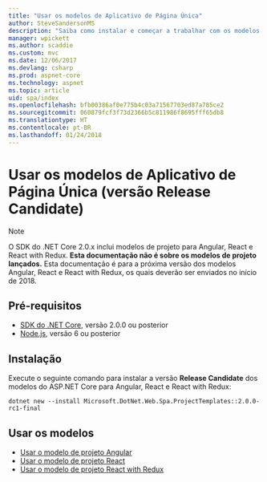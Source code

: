```yaml
---
title: "Usar os modelos de Aplicativo de Página Única"
author: SteveSandersonMS
description: "Saiba como instalar e começar a trabalhar com os modelos de projeto da versão Release Candidate do SPA (Aplicativo de Página Única ASP.NET Core)."
manager: wpickett
ms.author: scaddie
ms.custom: mvc
ms.date: 12/06/2017
ms.devlang: csharp
ms.prod: aspnet-core
ms.technology: aspnet
ms.topic: article
uid: spa/index
ms.openlocfilehash: bfb00386af0e775b4c03a71567703ed87a785ce2
ms.sourcegitcommit: 060879fcf3f73d2366b5c811986f8695fff65db8
ms.translationtype: HT
ms.contentlocale: pt-BR
ms.lasthandoff: 01/24/2018
---
```

# <a name="use-the-single-page-application-templates-release-candidate"></a>Usar os modelos de Aplicativo de Página Única (versão Release Candidate)

> [!NOTE]
> O SDK do .NET Core 2.0.x inclui modelos de projeto para Angular, React e React with Redux. **Esta documentação não é sobre os modelos de projeto lançados.** Esta documentação é para a próxima versão dos modelos Angular, React e React with Redux, os quais deverão ser enviados no início de 2018.

## <a name="prerequisites"></a>Pré-requisitos

* [SDK do .NET Core](https://www.microsoft.com/net/download), versão 2.0.0 ou posterior
* [Node.js](https://nodejs.org), versão 6 ou posterior

## <a name="installation"></a>Instalação

Execute o seguinte comando para instalar a versão **Release Candidate** dos modelos do ASP.NET Core para Angular, React e React with Redux:

```console
dotnet new --install Microsoft.DotNet.Web.Spa.ProjectTemplates::2.0.0-rc1-final
```

## <a name="use-the-templates"></a>Usar os modelos

- [Usar o modelo de projeto Angular](xref:spa/angular)
- [Usar o modelo de projeto React](xref:spa/react)
- [Usar o modelo de projeto React with Redux](xref:spa/react-with-redux)
